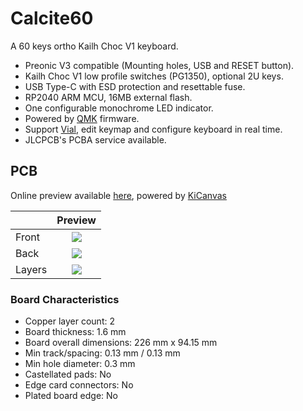# Calcite60

A 60 keys ortho Kailh Choc V1 keyboard.

- Preonic V3 compatible (Mounting holes, USB and RESET button).
- Kailh Choc V1 low profile switches (PG1350), optional 2U keys.
- USB Type-C with ESD protection and resettable fuse.
- RP2040 ARM MCU, 16MB external flash.
- One configurable monochrome LED indicator.
- Powered by [QMK](https://github.com/qmk/qmk_firmware) firmware.
- Support [Vial](https://get.vial.today), edit keymap and configure keyboard in real time.
- JLCPCB's PCBA service available.

## PCB

Online preview available [here](https://kicanvas.org/?github=https%3A%2F%2Fgithub.com%2Fsiderakb%2Fcalcite%2Ftree%2Fmain%2FCalcite60%2Fpcb), powered by [KiCanvas](https://kicanvas.org/)

|        |               Preview                |
| ------ | :----------------------------------: |
| Front  | ![](https://i.imgur.com/AOvkrIk.png) |
| Back   | ![](https://i.imgur.com/M2StzmG.png) |
| Layers | ![](https://i.imgur.com/xJO9YGT.png) |

### Board Characteristics

- Copper layer count: 2
- Board thickness: 1.6 mm
- Board overall dimensions: 226 mm x 94.15 mm
- Min track/spacing: 0.13 mm / 0.13 mm
- Min hole diameter: 0.3 mm
- Castellated pads: No
- Edge card connectors: No
- Plated board edge: No
